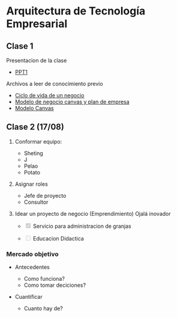 # Arquitectura de Tecnología Empresarial

## Clase 1

Presentacion de la clase

- [PPT1](https://potatox.me/clases-6to-semestre/arquitectura-tecnologia-empresarial/PPT0_ATE_Presentación-Asignatura.pptx)

Archivos a leer de conocimiento previo

- [Ciclo de vida de un negocio](https://potatox.me/clases-6to-semestre/arquitectura-tecnologia-empresarial/1.Ciclo-de-vida-de-un-negocio.pptx)
- [Modelo de negocio canvas y plan de empresa](https://potatox.me/clases-6to-semestre/arquitectura-tecnologia-empresarial/2.1.Mi_modelo_de_negocio_canvas_y_plan_de_empresa.pdf)
- [Modelo Canvas](https://potatox.me/clases-6to-semestre/arquitectura-tecnologia-empresarial/2.2.Modelo-Canvas.pdf)

## Clase 2 (17/08)

1. Conformar equipo:

    - Sheting
    - J
    - Pelao
    - Potato

2. Asignar roles

    - Jefe de proyecto
    - Consultor


3. Idear un proyecto de negocio (Emprendimiento) Ojalá inovador

    - <input type="checkbox" disabled checked /> Servicio para administracion de granjas

    - <input type="checkbox" disabled /> Educacion Didactica


### Mercado objetivo

- Antecedentes

    - Como funciona?
    - Como tomar deciciones?

- Cuantificar

    - Cuanto hay de?
